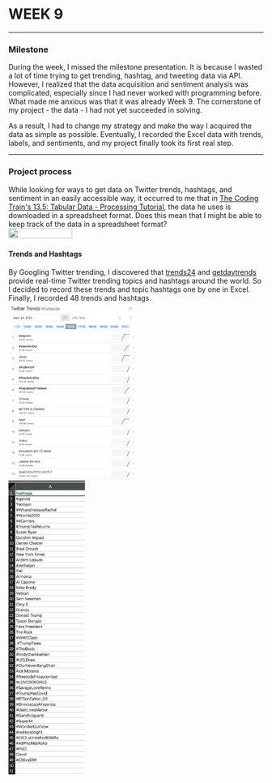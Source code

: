 # WEEK 9
***
### Milestone
During the week, I missed the milestone presentation. It is because I wasted a lot of time trying to get trending, hashtag, and tweeting data via API. However, I realized that the data acquisition and sentiment analysis was complicated, especially since I had never worked with programming before. What made me anxious was that it was already Week 9. The cornerstone of my project - the data - I had not yet succeeded in solving. 

As a result, I had to change my strategy and make the way I acquired the data as simple as possible. Eventually, I recorded the Excel data with trends, labels, and sentiments, and my project finally took its first real step.
***
### Project process

While looking for ways to get data on Twitter trends, hashtags, and sentiment in an easily accessible way, it occurred to me that in [The Coding Train's 13.5: Tabular Data - Processing Tutorial](https://www.youtube.com/watch?v=woaR-CJEwqc), the data he uses is downloaded in a spreadsheet format. Does this mean that I might be able to keep track of the data in a spreadsheet format?
<img src="https://github.com/GarveyMak123/Slave-to-the-Algorithm/blob/master/week%209/The%20Coding%20Train.png" width="50%" height="50%">

#### Trends and Hashtags
By Googling Twitter trending, I discovered that [trends24](https://trends24.in/) and [getdaytrends](https://getdaytrends.com/2020-09-24/12/) provide real-time Twitter trending topics and hashtags around the world. So I decided to record these trends and topic hashtags one by one in Excel. Finally, I recorded 48 trends and hashtags.<br>
<img src="https://github.com/GarveyMak123/Slave-to-the-Algorithm/blob/master/week%209/trend.png" width="50%" height="50%"><br><img src="https://github.com/GarveyMak123/Slave-to-the-Algorithm/blob/master/week%209/trend%26hashtags.png" width="30%" height="30%"><br>

